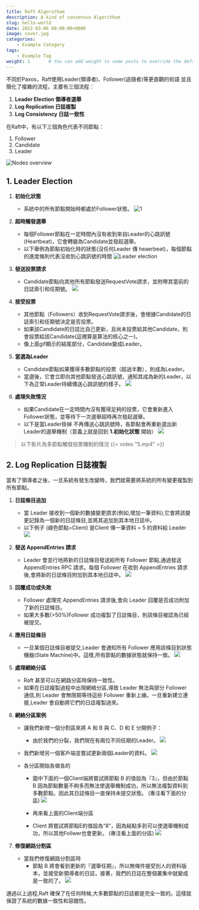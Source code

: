 ```yaml
---
title: Raft Algorithom
description: A kind of consensus Algorithom
slug: hello-world
date: 2022-03-06 00:00:00+0000
image: cover.jpg
categories:
    - Example Category
tags:
    - Example Tag
weight: 1       # You can add weight to some posts to override the default sorting (date descending)
---
```

不同於Paxos，Raft使用Leader(領導者)、Follower(追隨者)等更直觀的術語
並且簡化了複雜的流程，主要有三個流程：

1. **Leader Election 領導者選舉**
2. **Log Replication 日誌複製**
3. **Log Consistency 日誌一致性**

在Raft中，有以下三個角色代表不同節點：
1. Follower
2. Candidate
3. Leader

![Nodes overview](raft-nodes-overview.png)

## 1. Leader Election

1. **初始化狀態**
   - 系統中的所有節點開始時都處於Follower狀態。 
   ![1](1.png)	   

2. **超時觸發選舉**
   - 每個Follower節點在一定時間內沒有收到來自Leader的心跳訊號(Heartbeat)，它會轉變為Candidate並發起選舉。
   - 以下舉例為節點初始化時的狀態(沒任何Leader 傳 heaerbeat)，每個節點的進度條則代表沒收到心跳訊號的時間
   ![Leader election](leader_election.gif)

3. **發送投票請求**
   - Candidate節點向其他所有節點發送RequestVote請求，並附帶其當前的日誌索引和任期號。 
   ![](2.gif)

4. **接受投票**
   - 其他節點（Followers）收到RequestVote請求後，會根據Candidate的日誌索引和任期號決定是否投票。
   - 如果該Candidate的日誌比自己更新，且尚未投票給其他Candidate，則會投票給該Candidate(這裡算是算法的核心之一)。
   - 像上面gif顯示的結尾部分，Candidate變成Leader。

5. **當選為Leader**
   - Candidate節點如果獲得多數節點的投票（超過半數），則成為Leader。
   - 當選後，它會立即向其他節點發送心跳訊號，通知其成為新的Leader，以下為正常Leader持續傳送心跳訊號的樣子。
   ![](3.gif)

6. **處理失敗情況**
   - 如果Candidate在一定時間內沒有獲得足夠的投票，它會重新進入Follower狀態，並等待下一次選舉超時再次發起選舉。
   - 以下是當Leader掛掉 不再傳送心跳訊號時，各節點會再重新選出新Leader的選舉機制（意義上就是回到 **1.初始化狀態** 開始）
   ![](4.gif)

> 以下影片為多節點觸發投票機制的情況	
{{< video "5.mp4" >}}

## 2. Log Replication 日誌複製

當有了領導者之後，一旦系統有發生改變時，我們就需要將系統的所有變更複製到所有節點。

1. **日誌條目追加**
   - 當 Leader 接收到一個新的數據變更請求(例如,增加一筆資料),它會將該變更記錄為一個新的日誌條目,並將其追加到其本地日誌中。
   - 以下例子 (綠色節點=Client) 是Client 傳一筆資料 = 5 的資料給 Leader 
   ![](6.gif)

2. **發送 AppendEntries 請求**
   - Leader 會並行地將新的日誌條目發送給所有 Follower 節點,通過發送 AppendEntries RPC 請求。每個 Follower 在收到 AppendEntries 請求後,會將新的日誌條目附加到其本地日誌中。
   ![](7.gif)

3. **回覆成功或失敗**
   - Follower 處理完 AppendEntries 請求後,會向 Leader 回覆是否成功附加了新的日誌條目。
   - 如果大多數(>50%)Follower 成功複製了日誌條目，則該條目被認為已經被提交。

4. **應用日誌條目**
   - 一旦某個日誌條目被提交,Leader 會通知所有 Follower 應用該條目到狀態機器(State Machine)中。這樣,所有節點的數據狀態就保持一致。
   ![](9.gif)
      
5. **處理網絡分區**
   - Raft 甚至可以在網路分區時保持一致性。
   - 如果在日誌複製過程中出現網絡分區,導致 Leader 無法與部分 Follower 通信,則 Leader 會無限期等待這些 Follower 重新上線。一旦重新建立連接,Leader 會自動將它們的日誌複製過來。
  
6. **網絡分區案例**
   - 讓我們新增一個分割區來將 A 和 B 與 C、D 和 E 分開例子：
     - 由於我們的分裂，我們現在有兩位不同任期的Leader。
     ![](10.gif)
   
   - 我們新增另一個客戶端並嘗試更新兩個Leader的資料。
     ![](11.png)

   - 各分區開始各做各的
     - 圖中下面的一個Client端將嘗試將節點 B 的值設為『3』，但由於節點 B 因為節點數量不夠多而無法使選舉機制成功，所以無法複製資料到多數節點，因此其日誌條目一直保持未提交狀態。
     (專注看下面的分區)
     ![](12.gif)
   
     - 再來看上面的Client端分區
     - Client 將嘗試將節點E的值設為“8”，因為結點多到可以使選舉機制成功，所以其他Follwer也會更新。
     (專注看上面的分區)
     ![](13.gif)
   

7. **修復網路分割區**
   - 當我們修復網路分割區時
     - 節點 B 將會看到更新的『選舉任期』，所以無條件接受別人的資料版本，並接受新領導者的日誌，接著，我們的日誌在整個叢集中就變成是一致的了。
     ![](14.gif)

通過以上過程,Raft 確保了在任何時候,大多數節點的日誌都是完全一致的。這樣就保證了系統的數據一致性和容錯性。